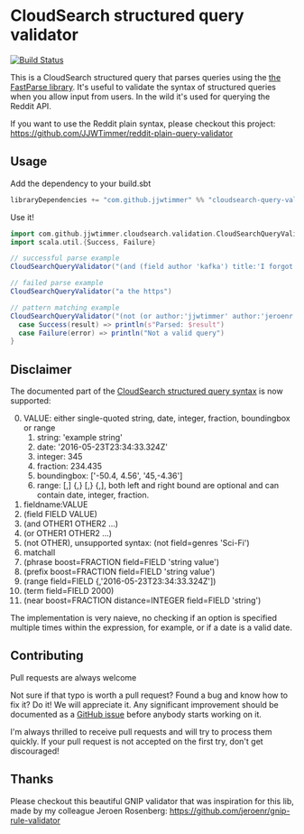 # CloudSearch structured query validator
[![Build Status](https://travis-ci.org/JJWTimmer/cloudsearch-query-validator.svg?branch=master)](https://travis-ci.org/JJWTimmer/cloudsearch-query-validator)

This is a CloudSearch structured query that parses queries using the [the FastParse library](https://lihaoyi.github.io/fastparse/). It's useful to validate the syntax of structured queries when you allow input from users. In the wild it's used for querying the Reddit API.

If you want to use the Reddit plain syntax, please checkout this project: https://github.com/JJWTimmer/reddit-plain-query-validator

## Usage
Add the dependency to your build.sbt
```scala
libraryDependencies += "com.github.jjwtimmer" %% "cloudsearch-query-validator" % "0.1"
```
Use it!
```scala
import com.github.jjwtimmer.cloudsearch.validation.CloudSearchQueryValidator
import scala.util.{Success, Failure}

// successful parse example
CloudSearchQueryValidator("(and (field author 'kafka') title:'I forgot')")

// failed parse example
CloudSearchQueryValidator("a the https")

// pattern matching example
CloudSearchQueryValidator("(not (or author:'jjwtimmer' author:'jeroenr'))") match {
  case Success(result) => println(s"Parsed: $result")
  case Failure(error) => println("Not a valid query")
}
```

## Disclaimer
The documented part of the [CloudSearch structured query syntax](http://docs.aws.amazon.com/cloudsearch/latest/developerguide/search-api.html#structured-search-syntax) is now supported:

0. VALUE: either single-quoted string, date, integer, fraction, boundingbox or range
    1. string: 'example string'
    2. date: '2016-05-23T23:34:33.324Z'
    3. integer: 345
    4. fraction: 234.435
    5. boundingbox: ['-50.4, 4.56', '45,-4.36']
    6. range: [,] {,} [,} {,], both left and right bound are optional and can contain date, integer, fraction.
1. fieldname:VALUE
2. (field FIELD VALUE)
3. (and OTHER1 OTHER2 ...)
4. (or OTHER1 OTHER2 ...)
5. (not OTHER), unsupported syntax: (not field=genres 'Sci-Fi')
6. matchall
7. (phrase boost=FRACTION field=FIELD 'string value')
8. (prefix boost=FRACTION field=FIELD 'string value')
9. (range field=FIELD {,'2016-05-23T23:34:33.324Z'])
10. (term field=FIELD 2000)
11. (near boost=FRACTION distance=INTEGER field=FIELD 'string')

The implementation is very naieve, no checking if an option is specified multiple times within the expression, for example, or if a date is a valid date.

## Contributing
Pull requests are always welcome

Not sure if that typo is worth a pull request? Found a bug and know how to fix it? Do it! We will appreciate it. Any significant improvement should be documented as a [GitHub issue](https://github.com/JJWTimmer/cloudsearch-query-validator/issues) before anybody starts working on it.

I'm always thrilled to receive pull requests and will try to process them quickly. If your pull request is not accepted on the first try, don't get discouraged!

## Thanks

Please checkout this beautiful GNIP validator that was inspiration for this lib, made by my colleague Jeroen Rosenberg:
https://github.com/jeroenr/gnip-rule-validator